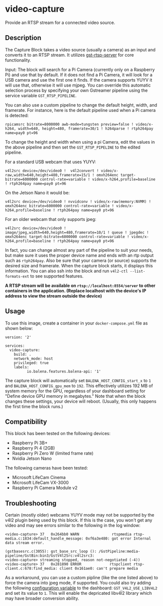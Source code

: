 # video-capture
Provide an RTSP stream for a connected video source.

## Description

The Capture Block takes a video source (usually a camera) as an input and converts it to an RTSP stream. It utilizes [gst-rtsp-server](https://github.com/GStreamer/gst-rtsp-server) for core functionality.

Input: The block will search for a Pi Camera (currently only on a Raspberry Pi) and use that by default. If it does not find a Pi Camera, it will look for a USB camera and use the first one it finds. If the camera supports YUYV it will use that, otherwise it will use mjpeg. You can override this automatic selection process by specifying your own Gstreamer pipeline using the service variable `GST_RTSP_PIPELINE`. 

You can also use a custom pipeline to change the default height, width, and framerate. For instance, here is the default pipeline used when a Pi camera is detected:

`rpicamsrc bitrate=8000000 awb-mode=tungsten preview=false ! video/x-h264, width=640, height=480, framerate=30/1 ! h264parse ! rtph264pay name=pay0 pt=96`

To change the height and width when using a pi Camera, edit the values in the above pipeline and then set the `GST_RTSP_PIPELINE` to the edited pipeline.

For a standard USB webcam that uses YUYV:

`v4l2src device=/dev/video0 !  v4l2convert ! video/x-raw,width=640,height=480,framerate=15/1 ! omxh264enc target-bitrate=6000000 control-rate=variable ! video/x-h264,profile=baseline ! rtph264pay name=pay0 pt=96`

On the Jetson Nano it would be:

`v4l2src device=/dev/video0 ! nvvidconv ! video/x-raw(memory:NVMM) ! omxh264enc bitrate=6000000 control-rate=variable ! video/x-h264,profile=baseline ! rtph264pay name=pay0 pt=96`

For an older webcam that only supports jpeg:

`v4l2src device=/dev/video0 ! image/jpeg,width=640,height=480,framerate=10/1 ! queue ! jpegdec ! omxh264enc target-bitrate=6000000 control-rate=variable ! video/x-h264,profile=baseline ! rtph264pay name=pay0 pt=96`

In fact, you can change almost any part of the pipeline to suit your needs, but make sure it uses the proper device name and ends with an rtp output such as `rtph264pay`. Also be sure that your camera (or source) supports the desired size and framerate. When the capture block starts, it displays this information. You can also ssh into the block and run `v4l2-ctl --list-formats-ext` to see supported features.

**A RTSP stream will be available on `rtsp://localhost:8554/server` to other containers in the application. (Replace localhost with the device's IP address to view the stream outside the device)**

## Usage
To use this image, create a container in your `docker-compose.yml` file as shown below:
```
version: '2'

services:
  video-capture:
    build: .
    network_mode: host
    privileged: true
    labels:
          io.balena.features.balena-api: '1'
```

The capture block will automatically set `BALENA_HOST_CONFIG_start_x` to `1` and `BALENA_HOST_CONFIG_gpu_mem` to `192`. This effectively utilizes 192 MB of system memory for the GPU, regardless of your dashboard setting for "Define device GPU memory in megabytes." Note that when the block changes these settings, your device will reboot. (Usually, this only happens the first time the block runs.)

## Compatibility
This block has been tested on the following devices:
- Raspberry Pi 3B+
- Raspberry Pi 4 (2GB)
- Raspberry Pi Zero W (limited frame rate)
- Nvidia Jetson Nano 

The following cameras have been tested:
- Microsoft LifeCam Cinema
- Microsoft LifeCam VX-3000
- Raspberry Pi Camera Module v2

## Troubleshooting
Certain (mostly older) webcams YUYV mode may not be supported by the v4l2 plugin being used by this block. If this is the case, you won't get any video and may see errors similar to the following in the log window:
```
<video-capture> 37   0x264bb0 WARN               rtspmedia rtsp-media.c:1834:default_handle_message: 0xf6a3e480: got error Internal data stream error. 

(gstbasesrc.c(3055): gst_base_src_loop (): /GstPipeline:media-pipeline/GstBin:bin3/GstV4l2Src:v4l2src3:
<video-capture> streaming stopped, reason not-negotiated (-4))
<video-capture> 37   0x281890 ERROR             rtspclient rtsp-client.c:678:find_media: client 0x161ae0: can't prepare media
```
As a workaround, you can use a custom pipline (like the one listed above) to force the camera into jpeg mode, if supported. You could also try adding the following [configuration variable](https://www.balena.io/docs/learn/manage/variables/) to the dashboard: `GST_V4L2_USE_LIBV4L2` and set its value to `1`. This will enable the depricated libv4l2 library which may have broader conversion ability.

